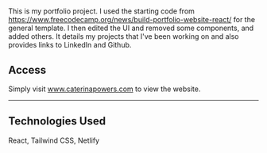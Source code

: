 # <Developer Portfolio>
  
  This is my portfolio project. I used the starting code from https://www.freecodecamp.org/news/build-portfolio-website-react/ for the general template. I then edited the UI and removed some components, and added others. It details my projects that I've been working on and also provides links to LinkedIn and Github.

## Access

Simply visit www.caterinapowers.com to view the website.

---

## Technologies Used

React, Tailwind CSS, Netlify

